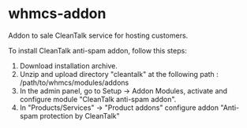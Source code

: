 # whmcs-addon
Addon to sale CleanTalk service for hosting customers.

To install CleanTalk anti-spam addon, follow this steps:  
1. Download installation archive.  
2. Unzip and upload directory "cleantalk" at the following path : /path/to/whmcs/modules/addons  
3. In the admin panel, go to Setup -> Addon Modules, activate and configure module "CleanTalk anti-spam addon".  
4. In "Products/Services" -> "Product addons" configure addon "Anti-spam protection by CleanTalk"  
